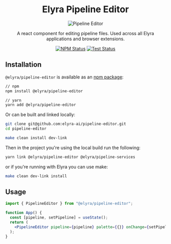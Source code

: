<!--
{% comment %}
Copyright 2018-2025 Elyra Authors

Licensed under the Apache License, Version 2.0 (the "License");
you may not use this file except in compliance with the License.
You may obtain a copy of the License at

http://www.apache.org/licenses/LICENSE-2.0

Unless required by applicable law or agreed to in writing, software
distributed under the License is distributed on an "AS IS" BASIS,
WITHOUT WARRANTIES OR CONDITIONS OF ANY KIND, either express or implied.
See the License for the specific language governing permissions and
limitations under the License.
{% endcomment %}
-->
<h1 align="center">Elyra Pipeline Editor</h1>

<p align="center">
  <img alt="Pipeline Editor" src="./images/banner.svg">
</p>

<p align="center">
  A react component for editing pipeline files. Used across all Elyra applications and browser extensions.
</p>

<p align="center">
  <a href="https://www.npmjs.com/package/@elyra/pipeline-editor"><img alt="NPM Status" src="https://img.shields.io/npm/v/@elyra/pipeline-editor.svg?style=flat"></a>
  <a href="https://github.com/elyra-ai/pipeline-editor/actions?query=branch%3Amain+workflow%3AElyra%20Pipeline%20Editor%20Tests"><img alt="Test Status" src="https://github.com/elyra-ai/pipeline-editor/workflows/Elyra%20Pipeline%20Editor%20Tests/badge.svg?branch=main"></a>
</p>

## Installation

`@elyra/pipeline-editor` is available as an [npm package](https://www.npmjs.com/package/@elyra/pipeline-editor):

```sh
// npm
npm install @elyra/pipeline-editor

// yarn
yarn add @elyra/pipeline-editor
```

Or can be built and linked locally:

```sh
git clone git@github.com:elyra-ai/pipeline-editor.git
cd pipeline-editor

make clean install dev-link
```

Then in the project you're using the local build run the following:

```sh
yarn link @elyra/pipeline-editor @elyra/pipeline-services
```

or if you're running with Elyra you can use make:

```sh
make clean dev-link install
```

## Usage

```jsx
import { PipelineEditor } from "@elyra/pipeline-editor";

function App() {
  const [pipeline, setPipeline] = useState();
  return (
    <PipelineEditor pipeline={pipeline} palette={{}} onChange={setPipeline} />
  );
}
```
